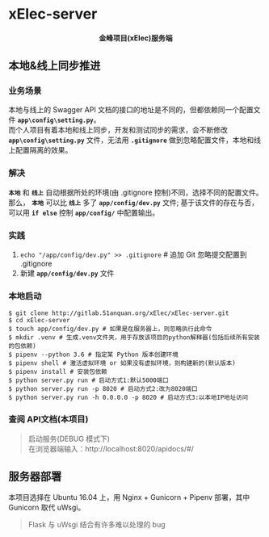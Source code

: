 # xElec-server

<h4 align="center">
	金峰项目(xElec)服务端
</h4>

## 本地&线上同步推进
### 业务场景
本地与线上的 Swagger API 文档的接口的地址是不同的，但都依赖同一个配置文件 **`app\config\setting.py`**。<br>
而个人项目有着本地和线上同步，开发和测试同步的需求，会不断修改 **`app\config\setting.py`** 文件，无法用 **`.gitignore`** 做到忽略配置文件，本地和线上配置隔离的效果。 

### 解决
**`本地`** 和 **`线上`** 自动根据所处的环境(由 .gitignore 控制)不同，选择不同的配置文件。<br>
那么， **`本地`** 可以比 **`线上`** 多了 **`app/config/dev.py`** 文件; 基于该文件的存在与否，可以用 **`if else`** 控制 **`app/config/`** 中配置输出。

### 实践
1. `echo "/app/config/dev.py" >> .gitignore` # 追加 Git 忽略提交配置到 .gitignore
2. 新建 **`app/config/dev.py`** 文件

### 本地启动
```
$ git clone http://gitlab.51anquan.org/xElec/xElec-server.git
$ cd xElec-server
$ touch app/config/dev.py # 如果是在服务器上，则忽略执行此命令
$ mkdir .venv # 生成.venv文件夹，用于存放该项目的python解释器(包括后续所有安装的包依赖)
$ pipenv --python 3.6 # 指定某 Python 版本创建环境
$ pipenv shell # 激活虚拟环境 or 如果没有虚拟环境，则构建新的(默认版本)
$ pipenv install # 安装包依赖
$ python server.py run # 启动方式1:默认5000端口
$ python server.py run -p 8020 # 启动方式2:改为8020端口
$ python server.py run -h 0.0.0.0 -p 8020 # 启动方式3:以本地IP地址访问
```

### 查阅 API文档(本项目)
> 启动服务(DEBUG 模式下)<br>
在浏览器端输入：http://localhost:8020/apidocs/#/


## 服务器部署
本项目选择在 Ubuntu 16.04 上，用 Nginx + Gunicorn + Pipenv 部署，其中 Gunicorn 取代 uWsgi。
> Flask 与 uWsgi 结合有许多难以处理的 bug